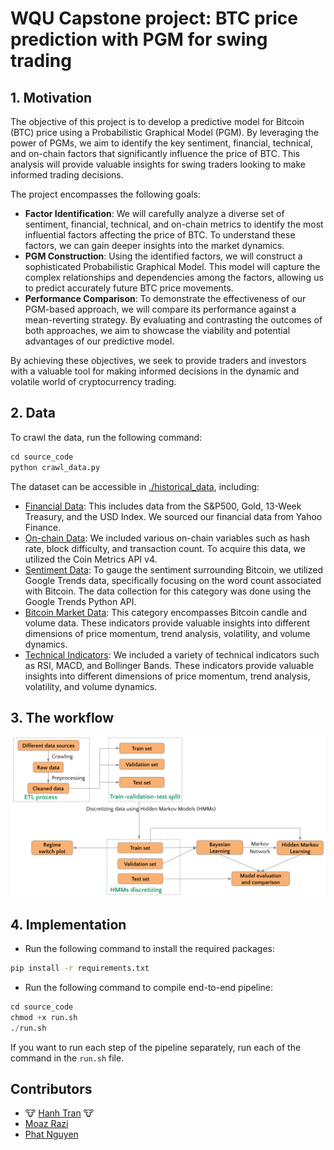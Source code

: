 # WQU Capstone project: BTC price prediction with PGM for swing trading

## 1. Motivation

The objective of this project is to develop a predictive model for Bitcoin (BTC) price using a Probabilistic Graphical Model (PGM). By leveraging the power of PGMs, we aim to identify the key sentiment, financial, technical, and on-chain factors that significantly influence the price of BTC. This analysis will provide valuable insights for swing traders looking to make informed trading decisions.

The project encompasses the following goals:

- **Factor Identification**: We will carefully analyze a diverse set of sentiment, financial, technical, and on-chain metrics to identify the most influential factors affecting the price of BTC. To understand these factors, we can gain deeper insights into the market dynamics.
- **PGM Construction**: Using the identified factors, we will construct a sophisticated Probabilistic Graphical Model. This model will capture the complex relationships and dependencies among the factors, allowing us to predict accurately future BTC price movements.
- **Performance Comparison**: To demonstrate the effectiveness of our PGM-based approach, we will compare its performance against a mean-reverting strategy. By evaluating and contrasting the outcomes of both approaches, we aim to showcase the viability and potential advantages of our predictive model.

By achieving these objectives, we seek to provide traders and investors with a valuable tool for making informed decisions in the dynamic and volatile world of cryptocurrency trading.

## 2. Data

To crawl the data, run the following command:

```python
cd source_code
python crawl_data.py
```

The dataset can be accessible in [./historical_data](./historical_data/), including:

- [Financial Data](./historical_data/financial_data.csv): This includes data from the S&P500, Gold, 13-Week Treasury, and the USD Index. We sourced our financial data from Yahoo Finance.
- [On-chain Data](./historical_data/btc_onchain_data.csv): We included various on-chain variables such as hash rate, block difficulty, and transaction count. To acquire this data, we utilized the Coin Metrics API v4.
- [Sẹntiment Data](./historical_data/google_trend.csv): To gauge the sentiment surrounding Bitcoin, we utilized Google Trends data, specifically focusing on the word count associated with Bitcoin. The data collection for this category was done using the Google Trends Python API.
- [Bitcoin Market Data](./historical_data/btc_ohlcv.csv): This category encompasses Bitcoin candle and volume data. These indicators provide valuable insights into different dimensions of price momentum, trend analysis, volatility, and volume dynamics.
- [Technical Indicators](./preprocessed_data/preprocessed_data.csv): We included a variety of technical indicators such as RSI, MACD, and Bollinger Bands. These indicators provide valuable insights into different dimensions of price momentum, trend analysis, volatility, and volume dynamics.

## 3. The workflow

![workflow](./architecture/workflow.png)

## 4. Implementation

- Run the following command to install the required packages:

```bash
pip install -r requirements.txt
```

- Run the following command to compile end-to-end pipeline:

```python
cd source_code
chmod +x run.sh
./run.sh
```

If you want to run each step of the pipeline separately, run each of the command in the `run.sh` file.

## Contributors

- 🐮 [Hanh Tran](https://github.com/honghanhh) 🐮
- [Moaz Razi ](https://github.com/moazrazi)
- [Phat Nguyen](https://github.com/fattiekakes)
